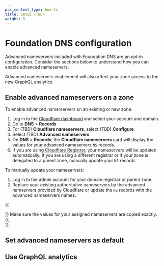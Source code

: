 ```yaml
---
pcx_content_type: how-to
title: Setup <TBD>
weight: 3
---
```


# Foundation DNS configuration

Advanced nameservers included with Foundation DNS are an opt-in configuration. Consider the sections below to understand how you can enable advanced nameservers.

Advanced nameservers enablement will also affect your zone access to the new GraphQL analytics.

## Enable advanced nameservers on a zone

To enable advanced namerservers on an existing or new zone:

1. Log in to the [Cloudflare dashboard](https://dash.cloudflare.com/login) and select your account and domain.
2. Go to **DNS** > **Records**
3. For (TBD) **Cloudflare nameservers**, select (TBD) **Configure**
4. Select (TBD) **Advanced nameservers**
5. On **DNS** > **Records**, the **Cloudflare nameservers** card will display the values for your advanced nameservers `NS` records.
6. If you are using [Cloudflare Registrar](/registrar/), your nameservers will be updated automatically. If you are using a different registrar or if your zone is delegated to a parent zone, manually update your `NS` records.

To manually update your nameservers:
1. Log in to the admin account for your domain registrar or parent zone.
2. Replace your existing authoritative nameservers by the advanced namservers provided by Cloudflare or update the `NS` records with the advanced nameservers names.

{{<Aside type="warning">}}
Make sure the values for your assigned nameservers are copied exactly.
{{</Aside>}}

## Set advanced nameservers as default

## Use GraphQL analytics